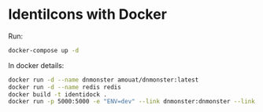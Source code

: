 # IdentiIcons with Docker

Run:
```bash
docker-compose up -d
```

In docker details:
```bash
docker run -d --name dnmonster amouat/dnmonster:latest
docker run -d --name redis redis
docker build -t identidock .
docker run -p 5000:5000 -e "ENV=dev" --link dnmonster:dnmonster --link redis:redis identidock
```